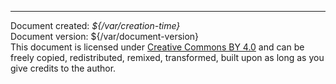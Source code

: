 
---
  
Document created: *${/var/creation-time}*  
Document version: ${/var/document-version}  
This document is licensed under [Creative Commons BY 4.0](https://creativecommons.org/licenses/by/4.0/) and can be freely copied, redistributed, remixed, transformed, built upon as long as you give credits to the author.